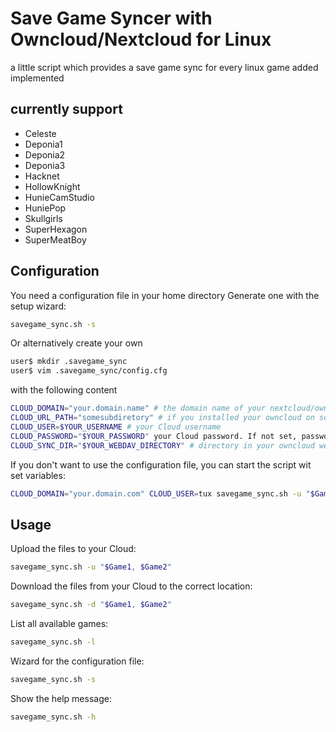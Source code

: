 # Save Game Syncer with Owncloud/Nextcloud for Linux
a little script which provides a save game sync for every linux game added implemented

## currently support
* Celeste
* Deponia1
* Deponia2
* Deponia3
* Hacknet
* HollowKnight
* HunieCamStudio
* HuniePop
* Skullgirls
* SuperHexagon
* SuperMeatBoy

## Configuration
You need a configuration file in your home directory
Generate one with the setup wizard:
```bash
savegame_sync.sh -s
```

Or alternatively create your own
```bash
user$ mkdir .savegame_sync
user$ vim .savegame_sync/config.cfg
```
with the following content
```bash
CLOUD_DOMAIN="your.domain.name" # the domain name of your nextcloud/owncloud
CLOUD_URL_PATH="somesubdiretory" # if you installed your owncloud on some subdirectory of your webroot you can add the path here. Can be empty
CLOUD_USER=$YOUR_USERNAME # your Cloud username
CLOUD_PASSWORD="$YOUR_PASSWORD" your Cloud password. If not set, password from standard input
CLOUD_SYNC_DIR="$YOUR_WEBDAV_DIRECTORY" # directory in your owncloud webdav root. Standard configuration is "savegames"
```
If you don't want to use the configuration file, you can start the script wit set variables:
```bash
CLOUD_DOMAIN="your.domain.com" CLOUD_USER=tux savegame_sync.sh -u "$Game1, $Game2"
```


## Usage
Upload the files to your Cloud:
```bash
savegame_sync.sh -u "$Game1, $Game2"
```

Download the files from your Cloud
to the correct location:
```bash
savegame_sync.sh -d "$Game1, $Game2"
```

List all available games:
```bash
savegame_sync.sh -l
```

Wizard for the configuration file:
```bash
savegame_sync.sh -s
```

Show the help message:
```bash
savegame_sync.sh -h
```
